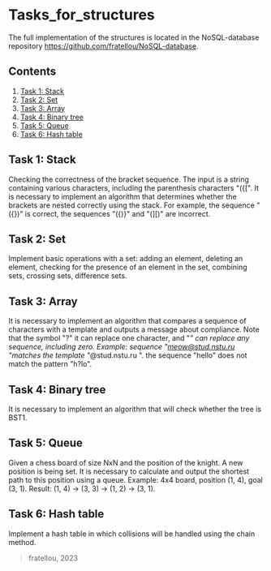 # Tasks_for_structures

The full implementation of the structures is located in the NoSQL-database repository https://github.com/fratellou/NoSQL-database.

## Contents

1. [Task 1: Stack](#task-1-stack)
2. [Task 2: Set](#task-2-set)
3. [Task 3: Array](#task-3-array)
4. [Task 4: Binary tree](#task-4-binary-tree)
5. [Task 5: Queue](#task-5-queue)
6. [Task 6: Hash table](#task-6-hash-table)

## Task 1: Stack
Checking the correctness of the bracket sequence.
The input is a string containing various characters,
including the parenthesis characters "({[". It is necessary to implement an algorithm that
determines whether the brackets are nested correctly using the stack. For example,
the sequence "({})" is correct, the sequences "({)}" and "(][)"
are incorrect.


## Task 2: Set
Implement basic operations with a set: adding an element,
deleting an element, checking for the presence of an element in the set, combining
sets, crossing sets, difference sets.


## Task 3: Array
It is necessary to implement an algorithm that compares a sequence
of characters with a template and outputs a message about compliance. Note that
the symbol "?" it can replace one character, and "*" can replace any sequence,
including zero.
Example:
sequence "meow@stud.nstu.ru "matches the template
"*@stud.nstu.ru ".
the sequence "hello" does not match the pattern "h?lo".


## Task 4: Binary tree
It is necessary to implement an algorithm that will check whether
the tree is BST1.


## Task 5: Queue
Given a chess board of size NxN and the position of the knight. A new position is being set.
It is necessary to calculate and output the shortest path to this position using
a queue.
Example:
4x4 board, position (1, 4), goal (3, 1).
Result: (1, 4) -> (3, 3) -> (1, 2) -> (3, 1).


## Task 6: Hash table
Implement a hash table in which collisions will be handled
using the chain method.
>
>
> 
> fratellou, 2023